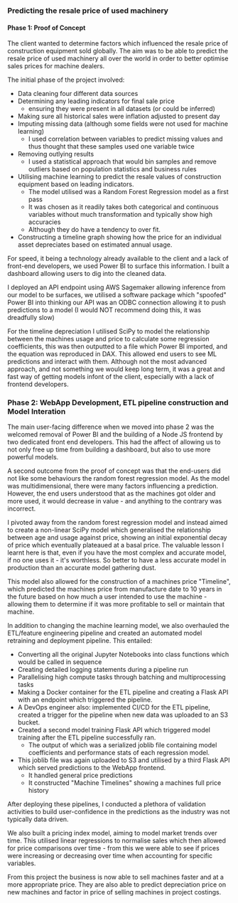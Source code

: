### Predicting the resale price of used machinery
#### Phase 1: Proof of Concept

The client wanted to determine factors which influenced the resale price of
construction equipment sold globally. The aim was to be able to predict the
resale price of used machinery all over the world in order to better optimise
sales prices for machine dealers.

The initial phase of the project involved:

- Data cleaning four different data sources
- Determining any leading indicators for final sale price
    - ensuring they were present in all datasets (or could be inferred)
- Making sure all historical sales were inflation adjusted to present day
- Imputing missing data (although some fields were not used for machine
  learning)
    - I used correlation between variables to predict missing values and thus
      thought that these samples used one variable twice
- Removing outlying results
    - I used a statistical approach that would bin samples and remove outliers
      based on population statistics and business rules
- Utilising machine learning to predict the resale values of construction
  equipment based on leading indicators.
    - The model utilised was a Random Forest Regression model as a first pass
    - It was chosen as it readily takes both categorical and continuous variables
      without much transformation and typically show high accuracies
    - Although they do have a tendency to over fit.
- Constructing a timeline graph showing how the price for an individual asset
  depreciates based on estimated annual usage.

For speed, it being a technology already available to the client and a lack of
front-end developers, we used Power BI to surface this information. I built a
dashboard allowing users to dig into the cleaned data.

I deployed an API endpoint using AWS Sagemaker allowing inference from our model
to be surfaces, we utilised a software package which "spoofed" Power BI into
thinking our API was an ODBC connection allowing it to push predictions to a
model (I would NOT recommend doing this, it was dreadfully slow)

For the timeline depreciation I utilised SciPy to model the relationship between
the machines usage and price to calculate some regression coefficients, this was
then outputted to a file which Power BI imported, and the equation was
reproduced in DAX. This allowed end users to see ML predictions and interact
with them. Although not the most advanced approach, and not something we would
keep long term, it was a great and fast way of getting models infont of the
client, especially with a lack of frontend developers.

### Phase 2: WebApp Development, ETL pipeline construction and Model Interation

The main user-facing difference when we moved into phase 2 was the welcomed
removal of Power BI and the building of a Node JS frontend by two dedicated
front end developers. This had the affect of allowing us to not only free up
time from building a dashboard, but also to use more powerful models.

A second outcome from the proof of concept was that the end-users did not like 
some behaviours the random forest regression model. As the model was 
multidimensional, there were many factors influencing a prediction. However,
the end users understood that as the machines got older and more used, it would 
decrease in value - and anything to the contrary was incorrect.

I pivoted away from the random forest regression model and instead aimed to 
create a non-linear SciPy model which generalised the relationship between age 
and usage against price, showing an initial exponential decay of price which 
eventually plateaued at a basal price. The valuable lesson I learnt here is 
that, even if you have the most complex and accurate model, if no one uses it - 
it's worthless. So better to have a less accurate model in production than an 
accurate model gathering dust.

This model also allowed for the construction of a machines price "Timeline", 
which predicted the machines price from manufacture date to 10 years in the 
future based on how much a user intended to use the machine - allowing them to 
determine if it was more profitable to sell or maintain that machine.

In addition to changing the machine learning model, we also overhauled the 
ETL/feature engineering pipeline and created an automated model retraining and
deployment pipeline. This entailed:
- Converting all the original Jupyter Notebooks into class functions which would be called in sequence
- Creating detailed logging statements during a pipeline run
- Parallelising high compute tasks through batching and multiprocessing tasks
- Making a Docker container for the ETL pipeline and creating a Flask API with an endpoint which triggered the pipeline.
- A DevOps engineer also: implemented CI/CD for the ETL pipeline, created a trigger for the pipeline when new data was uploaded to an S3 bucket.
- Created a second model training Flask API which triggered model training after the ETL pipeline successfully ran.
  - The output of which was a serialized joblib file containing model coefficients and performance stats of each regression model.
- This joblib file was again uploaded to S3 and utilised by a third Flask API which served predictions to the WebApp frontend.
  - It handled general price predictions
  - It constructed "Machine Timelines" showing a machines full price history

After deploying these pipelines, I conducted a plethora of validation activities
to build user-confidence in the predictions as the industry was not typically 
data driven.

We also built a pricing index model, aiming to model market trends over time. 
This utilised linear regressions to normalise sales which then allowed for price
comparisons over time - from this we were able to see if prices were increasing
or decreasing over time when accounting for specific variables.

From this project the business is now able to sell machines faster and at a more 
appropriate price. They are also able to predict depreciation price on new 
machines and factor in price of selling machines in project costings.